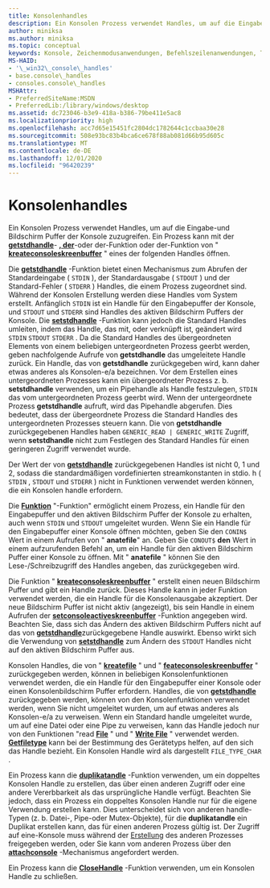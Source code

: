 ```yaml
---
title: Konsolenhandles
description: Ein Konsolen Prozess verwendet Handles, um auf die Eingabe-und Bildschirm Puffer der Konsole zuzugreifen, einschließlich der Funktionen "getstdhandle", "kreatefile" oder "feateconsoleskreenbuffer".
author: miniksa
ms.author: miniksa
ms.topic: conceptual
keywords: Konsole, Zeichenmodusanwendungen, Befehlszeilenanwendungen, Terminalanwendungen, Konsolen-API
MS-HAID:
- '\_win32\_console\_handles'
- base.console\_handles
- consoles.console\_handles
MSHAttr:
- PreferredSiteName:MSDN
- PreferredLib:/library/windows/desktop
ms.assetid: dc723046-b3e9-418a-b386-79be411e5ac8
ms.localizationpriority: high
ms.openlocfilehash: acc7d65e15451fc2804dc1782644c1ccbaa30e28
ms.sourcegitcommit: 508e93bc83b4bca6ce678f88ab081d66b95d605c
ms.translationtype: MT
ms.contentlocale: de-DE
ms.lasthandoff: 12/01/2020
ms.locfileid: "96420239"
---
```

# <a name="console-handles"></a>Konsolenhandles

Ein Konsolen Prozess verwendet Handles, um auf die Eingabe-und Bildschirm Puffer der Konsole zuzugreifen. Ein Prozess kann mit der [**getstdhandle**](getstdhandle.md)- [**, der**](https://msdn.microsoft.com/library/windows/desktop/aa363858)-oder der-Funktion oder der-Funktion von " [**kreateconsoleskreenbuffer**](createconsolescreenbuffer.md) " eines der folgenden Handles öffnen.

Die [**getstdhandle**](getstdhandle.md) -Funktion bietet einen Mechanismus zum Abrufen der Standardeingabe ( `STDIN` ), der Standardausgabe ( `STDOUT` ) und der Standard-Fehler ( `STDERR` ) Handles, die einem Prozess zugeordnet sind. Während der Konsolen Erstellung werden diese Handles vom System erstellt. Anfänglich `STDIN` ist ein Handle für den Eingabepuffer der Konsole, und `STDOUT` und `STDERR` sind Handles des aktiven Bildschirm Puffers der Konsole. Die [**setstdhandle**](setstdhandle.md) -Funktion kann jedoch die Standard Handles umleiten, indem das Handle, das mit, oder verknüpft ist, geändert wird `STDIN` `STDOUT` `STDERR` . Da die Standard Handles des übergeordneten Elements von einem beliebigen untergeordneten Prozess geerbt werden, geben nachfolgende Aufrufe von **getstdhandle** das umgeleitete Handle zurück. Ein Handle, das von **getstdhandle** zurückgegeben wird, kann daher etwas anderes als Konsolen-e/a bezeichnen. Vor dem Erstellen eines untergeordneten Prozesses kann ein übergeordneter Prozess z. b. **setstdhandle** verwenden, um ein Pipehandle als Handle festzulegen, `STDIN` das vom untergeordneten Prozess geerbt wird. Wenn der untergeordnete Prozess **getstdhandle** aufruft, wird das Pipehandle abgerufen. Dies bedeutet, dass der übergeordnete Prozess die Standard Handles des untergeordneten Prozesses steuern kann. Die von **getstdhandle** zurückgegebenen Handles haben `GENERIC_READ | GENERIC_WRITE` Zugriff, wenn **setstdhandle** nicht zum Festlegen des Standard Handles für einen geringeren Zugriff verwendet wurde.

Der Wert der von [**getstdhandle**](getstdhandle.md) zurückgegebenen Handles ist nicht 0, 1 und 2, sodass die standardmäßigen vordefinierten streamkonstanten in stdio. h ( `STDIN` , `STDOUT` und `STDERR` ) nicht in Funktionen verwendet werden können, die ein Konsolen handle erfordern.

Die [**Funktion**](https://msdn.microsoft.com/library/windows/desktop/aa363858) "-Funktion" ermöglicht einem Prozess, ein Handle für den Eingabepuffer und den aktiven Bildschirm Puffer der Konsole zu erhalten, auch wenn `STDIN` und `STDOUT` umgeleitet wurden. Wenn Sie ein Handle für den Eingabepuffer einer Konsole öffnen möchten, geben Sie den `CONIN$` Wert in einem Aufrufen von " **anatefile**" an. Geben Sie `CONOUT$` **den** Wert in einem aufzurufenden Befehl an, um ein Handle für den aktiven Bildschirm Puffer einer Konsole zu öffnen. Mit " **anatefile** " können Sie den Lese-/Schreibzugriff des Handles angeben, das zurückgegeben wird.

Die Funktion " [**kreateconsoleskreenbuffer**](createconsolescreenbuffer.md) " erstellt einen neuen Bildschirm Puffer und gibt ein Handle zurück. Dieses Handle kann in jeder Funktion verwendet werden, die ein Handle für die Konsolenausgabe akzeptiert. Der neue Bildschirm Puffer ist nicht aktiv (angezeigt), bis sein Handle in einem Aufrufen der [**setconsoleactiveskreenbuffer**](setconsoleactivescreenbuffer.md) -Funktion angegeben wird. Beachten Sie, dass sich das Ändern des aktiven Bildschirm Puffers nicht auf das von [**getstdhandle**](getstdhandle.md)zurückgegebene Handle auswirkt. Ebenso wirkt sich die Verwendung von [**setstdhandle**](setstdhandle.md) zum Ändern des `STDOUT` Handles nicht auf den aktiven Bildschirm Puffer aus.

Konsolen Handles, die von " [**kreatefile**](https://msdn.microsoft.com/library/windows/desktop/aa363858) " und " [**feateconsoleskreenbuffer**](createconsolescreenbuffer.md) " zurückgegeben werden, können in beliebigen Konsolenfunktionen verwendet werden, die ein Handle für den Eingabepuffer einer Konsole oder einen Konsolenbildschirm Puffer erfordern. Handles, die von [**getstdhandle**](getstdhandle.md) zurückgegeben werden, können von den Konsolenfunktionen verwendet werden, wenn Sie nicht umgeleitet wurden, um auf etwas anderes als Konsolen-e/a zu verweisen. Wenn ein Standard handle umgeleitet wurde, um auf eine Datei oder eine Pipe zu verweisen, kann das Handle jedoch nur von den Funktionen "read [**File**](https://msdn.microsoft.com/library/windows/desktop/aa365467) " und " [**Write File**](https://msdn.microsoft.com/library/windows/desktop/aa365747) " verwendet werden. [**Getfiletype**](https://docs.microsoft.com/windows/win32/api/fileapi/nf-fileapi-getfiletype) kann bei der Bestimmung des Gerätetyps helfen, auf den sich das Handle bezieht. Ein Konsolen Handle wird als dargestellt `FILE_TYPE_CHAR` .

Ein Prozess kann die [**duplikatandle**](https://msdn.microsoft.com/library/windows/desktop/ms724251) -Funktion verwenden, um ein doppeltes Konsolen Handle zu erstellen, das über einen anderen Zugriff oder eine andere Vererbbarkeit als das ursprüngliche Handle verfügt. Beachten Sie jedoch, dass ein Prozess ein doppeltes Konsolen Handle nur für die eigene Verwendung erstellen kann. Dies unterscheidet sich von anderen handle-Typen (z. b. Datei-, Pipe-oder Mutex-Objekte), für die **duplikatandle** ein Duplikat erstellen kann, das für einen anderen Prozess gültig ist.
Der Zugriff auf eine-Konsole muss während der [Erstellung](creation-of-a-console.md) des anderen Prozesses freigegeben werden, oder Sie kann vom anderen Prozess über den [**attachconsole**](attachconsole.md) -Mechanismus angefordert werden.

Ein Prozess kann die [**CloseHandle**](https://msdn.microsoft.com/library/windows/desktop/ms724211) -Funktion verwenden, um ein Konsolen Handle zu schließen.
